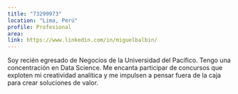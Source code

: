 ```yaml
---
title: "73299973"
location: "Lima, Perú"
profile: Profesional
area: 
link: https://www.linkedin.com/in/miguelbalbin/
---
```


Soy recién egresado de Negocios de la Universidad del Pacífico. Tengo una concentración en Data Science. Me encanta participar de concursos que exploten mi creatividad analítica y me impulsen a pensar fuera de la caja para crear soluciones de valor.